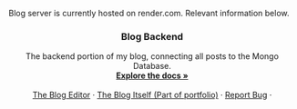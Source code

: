 Blog server is currently hosted on render.com. Relevant information below.

<div align="center">

<h3 align="center">Blog Backend</h3>

  <p align="center">
    The backend portion of my blog, connecting all posts to the Mongo Database.
    <br />
      <a href="https://github.com/enzorod10/blog-backend"><strong>Explore the docs »</strong></a>
    <br />
    <br />
    <a href="https://github.com/enzorod10/blog-editing/">The Blog Editor</a>
    ·
    <a href="https://github.com/enzorod10/portfolio/tree/main/src/components/Blog">The Blog Itself (Part of portfolio)</a>
    ·
    <a href="https://github.com/enzorod10/blog-backend/issues">Report Bug</a>
    ·
  </p>
</div>
